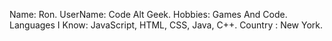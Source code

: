 Name: Ron.
UserName: Code Alt Geek.
Hobbies: Games And Code.
Languages I Know: JavaScript, HTML, CSS, Java, C++.
Country : New York.
